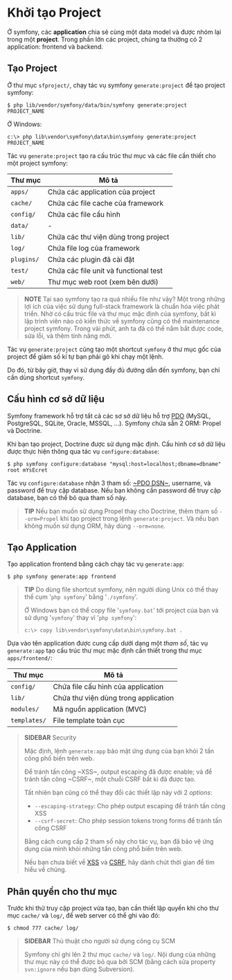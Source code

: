 Khởi tạo Project
=============

Ở symfony, các **application** chia sẻ cùng một data model và được nhóm lại trong một
**project**. Trong phần lớn các project, chúng ta thường có 2 application: frontend và backend.

Tạo Project
-----------

Ở thư mục `sfproject/`, chạy tác vụ symfony `generate:project` để tạo project symfony:

    $ php lib/vendor/symfony/data/bin/symfony generate:project PROJECT_NAME

Ở Windows:

    c:\> php lib\vendor\symfony\data\bin\symfony generate:project PROJECT_NAME

Tác vụ `generate:project` tạo ra cấu trúc thư mục và các file cần thiết cho một project symfony:

 | Thư mục     | Mô tả
 | ----------- | ----------------------------------
 | `apps/`     | Chứa các application của project
 | `cache/`    | Chứa các file cache của framework
 | `config/`   | Chứa các file cấu hình
 | `data/`     | -
 | `lib/`      | Chứa các thư viện dùng trong project
 | `log/`      | Chứa file log của framework
 | `plugins/`  | Chứa các plugin đã cài đặt
 | `test/`     | Chứa các file unit và functional test
 | `web/`      | Thư mục web root (xem bên dưới)

>**NOTE**
>Tại sao symfony tạo ra quá nhiều file như vậy? Một trong những lợi ích của việc sử dụng full-stack framework là chuẩn hóa việc phát triển. Nhờ có cấu trúc
>file và thư mục mặc định của symfony, bất kì lập trình viên nào có kiến thức về
>symfony cũng có thể maintenance project symfony.
>Trong vài phút, anh ta đã có thể nắm bắt được code, sửa lỗi,
>và thêm tính năng mới.

Tác vụ `generate:project` cũng tạo một shortcut `symfony` ở thư mục gốc của project để giảm số kí tự bạn phải gõ khi chạy một lệnh.

Do đó, từ bây giờ, thay vì sử dụng đầy đủ đường dẫn đến symfony, bạn chỉ cần dùng shortcut `symfony`.

Cấu hình cơ sở dữ liệu
----------------------

Symfony framework hỗ trợ tất cả các sơ sở dữ liệu hỗ trợ [PDO]((http://www.php.net/PDO)) (MySQL, PostgreSQL,
SQLite, Oracle, MSSQL, ...). Symfony chứa sẵn 2 ORM: Propel và Doctrine.

Khi bạn tạo project, Doctrine được sử dụng mặc định. Cấu hình cơ sở dữ liệu được thực hiện thông qua tác vụ `configure:database`:

    $ php symfony configure:database "mysql:host=localhost;dbname=dbname" root mYsEcret

Tác vụ `configure:database` nhận 3 tham số: [~PDO DSN~](http://www.php.net/manual/en/pdo.drivers.php), username, và password để truy cập database. Nếu bạn không cần password để truy cập database, bạn có thể bỏ qua tham số này.

>**TIP**
>Nếu bạn muốn sử dụng Propel thay cho Doctrine, thêm tham số `--orm=Propel` khi tạo project
>trong lệnh `generate:project`. Và nếu bạn không muốn sử dụng ORM,
>hãy dùng `--orm=none`.

Tạo Application
---------------

Tạo application frontend bằng cách chạy tác vụ `generate:app`:

    $ php symfony generate:app frontend

>**TIP**
>Do dùng file shortcut symfony, nên người dùng Unix có thể thay thế cụm
>'`php symfony`' bằng '`./symfony`'.
>
>Ở Windows bạn có thể copy file '`symfony.bat`' tới project của bạn và sử dụng
>'`symfony`' thay vì '`php symfony`':
>
>     c:\> copy lib\vendor\symfony\data\bin\symfony.bat .

Dựa vào tên application được cung cấp dưới dạng một *tham số*, tác vụ `generate:app` tạo cấu trúc thư mục mặc định cần thiết trong thư mục `apps/frontend/`:

 | Thư mục      | Mô tả
 | ------------ | -------------------------------------
 | `config/`    | Chứa file cấu hình của application
 | `lib/`       | Chứa thư viện dùng trong application
 | `modules/`   | Mã nguồn application (MVC)
 | `templates/` | File template toàn cục

>**SIDEBAR**
>Security
>
>Mặc định, lệnh `generate:app` bảo mật ứng dụng của bạn khỏi 2 tấn công phổ biến trên web.
>
>Để tránh tấn công ~XSS~, output escaping đã được enable; và để tránh tấn công
>~CSRF~, một chuỗi CSRF bất kì đã được tạo.
>
>Tất nhiên bạn cũng có thể thay đổi các thiết lập này với 2 *options*:
>
>  * `--escaping-strategy`: Cho phép output escaping để tránh tấn công XSS
>  * `--csrf-secret`: Cho phép session tokens trong forms để tránh tấn công CSRF
>
>Bằng cách cung cấp 2 tham số này cho tác vụ, bạn đã bảo vệ ứng dụng của mình
>khỏi những tấn công phổ biến trên web.
>
>Nếu bạn chưa biết về
>[XSS](http://en.wikipedia.org/wiki/Cross-site_scripting) và
>[CSRF](http://en.wikipedia.org/wiki/CSRF), hãy dành chút thời gian để tìm hiểu về chúng.

Phân quyền cho thư mục
----------------------

Trước khi thử truy cập project vừa tạo, bạn cần thiết lập quyền khi cho thư mục
`cache/` và `log/`, để web server có thể ghi vào đó:

    $ chmod 777 cache/ log/

>**SIDEBAR**
>Thủ thuật cho người sử dụng công cụ SCM
>
>Symfony chỉ ghi lên 2 thư mục
>`cache/` và `log/`. Nội dung của những thư mục này có thể được bỏ qua
>bởi SCM (bằng cách sửa property `svn:ignore` nếu bạn dùng Subversion).

